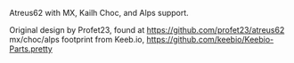 Atreus62 with MX, Kailh Choc, and Alps support.

 Original design by Profet23, found at https://github.com/profet23/atreus62
 mx/choc/alps footprint from Keeb.io, https://github.com/keebio/Keebio-Parts.pretty

